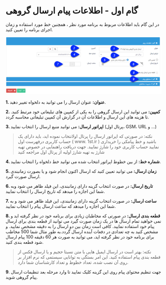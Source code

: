 # گام اول -  اطلاعات پیام ارسال گروهی  

در این گام باید اطلاعات مربوط به برنامه مورد نظر ، همچنین خط مورد استفاده و  زمان اجرای برنامه  را تعیین کنید.

![](advertise-tools7.png)

**1. عنوان:** عنوان ارسال را می توانید به دلخواه تغییر دهید.

**2. کمپین:** می توانید این ارسال گروهی را به یکی از کمپین های تبلیغاتی خود مرتبط کنید. تا هزینه های این ارسال و اطلاعات آن در گزارش آن کمپین تبلیغاتی محاسبه گردد.

**3. اپراتور ارسال:** می توانید منبع ارسال را انتخاب نمایید (پرتال اول، GSM، URL و ...)

> نکته: در صورتی که اپراتور ارسال را پرتال اولانتخاب نموده اید، باید دارای یک حساب کاربری درفهرست اول ( www. 1st.ir ) باشید و خط پیامکی را خریداری نمایید حساب کاربری خود را شارژ نمایید.  جهت دریافت راهنمایی در خصوص تهیه شارژ به تهیه شارژ اولیه از پرتال اول مراجعه کنید

**4. شماره خط:** از بین خطوط اپراتور انتخاب شده می توانید خط دلخواه را انتخاب نمایید.

**5. زمان ارسال:** می توانید تعیین کنید که ارسال اکنون انجام شود و یا بصورت زمانبندی ارسال صورت گیرد.

**6. تاریخ ارسال:** در صورت انتخاب گزینه دارای زمانبندی، این فیلد ظاهر می شود وبه شما این  اجازه را میدهد که تاریخ ارسال را انتخاب نمایید.

**7. ساعت ارسال:** در صورت انتخاب گزینه دارای زمانبندی،  این فیلد ظاهر می شود و به شما این اجازه را میدهد که ساعت ارسال پیام را انتخاب نمایید.

**8. قطعه بندی ارسال:**  در صورتی که مخاطبان زیادی برای برنامه خود در نظر گرفته اید و نمی خواهید تمام ارسال ها در یک زمان صورت گیرد می توانید از قطعه بندی برای ارسال پیام خود استفاده نمایید. کافی است زمان بین دو ارسال را به دقیقه مشخص نمایید. و مشخص کنید به چه تعدادی در دفعات آینده ارسال گردد.به طور مثال شما 500 مخاطب برای برنامه خود در نظر گرفته اید، می توانید به صورت هر 60 دقیقه 100 پیام ارسال شود قطعه بندی کنید.

> نکته: بهتر است در ارسال ایمیل هایی با متن نسبتا حجیم و یا ارسال فکس از قطعه بندی پیام استفاده کنید. این امر بستگی به توانایی سیستمی که نرم افزار بر روی آن نصب شده، تعداد خطوط و تعداد کارشناسان شما دارد.

**9**. جهت تنظیم محتوای پیام روی این گزینه کلیک نمایید تا وارد مرحله بعد تنظیمات ارسال پیام گروهی شوید.

